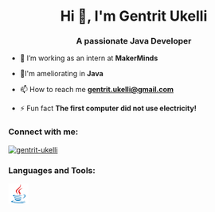 <h1 align="center">Hi 👋, I'm Gentrit Ukelli</h1>
<h3 align="center">A passionate Java Developer</h3>

- 🔭 I’m working as an intern at **MakerMinds**

- 🌱I'm ameliorating in **Java**

- 📫 How to reach me **gentrit.ukelli@gmail.com**

- ⚡ Fun fact **The first computer did not use electricity!**

<h3 align="left">Connect with me:</h3>
<p align="left">
<a href="https://linkedin.com/in/gentrit-ukelli" target="blank"><img align="center" src="https://raw.githubusercontent.com/rahuldkjain/github-profile-readme-generator/master/src/images/icons/Social/linked-in-alt.svg" alt="gentrit-ukelli" height="30" width="40" /></a>
</p>

<h3 align="left">Languages and Tools:</h3>
<p align="left"> <a href="https://www.java.com" target="_blank" rel="noreferrer"> <img src="https://raw.githubusercontent.com/devicons/devicon/master/icons/java/java-original.svg" alt="java" width="40" height="40"/> </a> </p>
